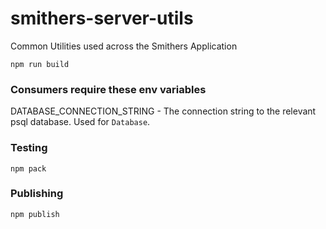 # smithers-server-utils
Common Utilities used across the Smithers Application

`npm run build`

### Consumers require these env variables
DATABASE_CONNECTION_STRING - The connection string to the relevant psql database. Used for `Database`.

### Testing
`npm pack`

### Publishing
`npm publish`